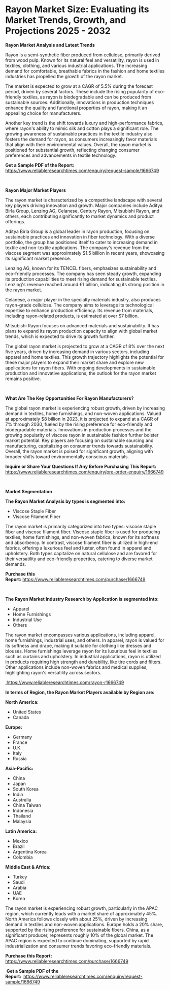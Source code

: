 <p><h1>Rayon Market Size: Evaluating its Market Trends, Growth, and Projections 2025 - 2032</h1></p><p><strong>Rayon Market Analysis and Latest Trends</strong></p>
<p><p>Rayon is a semi-synthetic fiber produced from cellulose, primarily derived from wood pulp. Known for its natural feel and versatility, rayon is used in textiles, clothing, and various industrial applications. The increasing demand for comfortable, breathable fabrics in the fashion and home textiles industries has propelled the growth of the rayon market.</p><p>The market is expected to grow at a CAGR of 5.5% during the forecast period, driven by several factors. These include the rising popularity of eco-friendly textiles, as rayon is biodegradable and can be produced from sustainable sources. Additionally, innovations in production techniques enhance the quality and functional properties of rayon, making it an appealing choice for manufacturers.</p><p>Another key trend is the shift towards luxury and high-performance fabrics, where rayon's ability to mimic silk and cotton plays a significant role. The growing awareness of sustainable practices in the textile industry also fosters the demand for rayon, as consumers increasingly favor materials that align with their environmental values. Overall, the rayon market is positioned for substantial growth, reflecting changing consumer preferences and advancements in textile technology.</p></p>
<p><strong>Get a Sample PDF of the Report:&nbsp;</strong> <a href="https://www.reliableresearchtimes.com/enquiry/request-sample/1666749?utm_campaign=2275&utm_medium=2&utm_source=Github&utm_content=ia&utm_term=16042025&utm_id=rayon">https://www.reliableresearchtimes.com/enquiry/request-sample/1666749</a></p>
<p>&nbsp;</p>
<p><strong>Rayon Major Market Players</strong></p>
<p><p>The rayon market is characterized by a competitive landscape with several key players driving innovation and growth. Major companies include Aditya Birla Group, Lenzing AG, Celanese, Century Rayon, Mitsubishi Rayon, and others, each contributing significantly to market dynamics and product offerings.</p><p>Aditya Birla Group is a global leader in rayon production, focusing on sustainable practices and innovation in fiber technology. With a diverse portfolio, the group has positioned itself to cater to increasing demand in textile and non-textile applications. The company's revenue from the viscose segment was approximately $1.5 billion in recent years, showcasing its significant market presence.</p><p>Lenzing AG, known for its TENCEL fibers, emphasizes sustainability and eco-friendly processes. The company has seen steady growth, expanding its production capabilities to meet rising demand for sustainable textiles. Lenzing's revenue reached around €1 billion, indicating its strong position in the rayon market.</p><p>Celanese, a major player in the specialty materials industry, also produces rayon-grade cellulose. The company aims to leverage its technological expertise to enhance production efficiency. Its revenue from materials, including rayon-related products, is estimated at over $7 billion.</p><p>Mitsubishi Rayon focuses on advanced materials and sustainability. It has plans to expand its rayon production capacity to align with global market trends, which is expected to drive its growth further.</p><p>The global rayon market is projected to grow at a CAGR of 8% over the next five years, driven by increasing demand in various sectors, including apparel and home textiles. This growth trajectory highlights the potential for these major players to expand their market share and explore new applications for rayon fibers. With ongoing developments in sustainable production and innovative applications, the outlook for the rayon market remains positive.</p></p>
<p>&nbsp;</p>
<p><strong>What Are The Key Opportunities For Rayon Manufacturers?</strong></p>
<p><p>The global rayon market is experiencing robust growth, driven by increasing demand in textiles, home furnishings, and non-woven applications. Valued at approximately $8 billion in 2023, it is projected to expand at a CAGR of 7% through 2030, fueled by the rising preference for eco-friendly and biodegradable materials. Innovations in production processes and the growing popularity of viscose rayon in sustainable fashion further bolster market potential. Key players are focusing on sustainable sourcing and manufacturing, capitalizing on consumer trends towards sustainability. Overall, the rayon market is poised for significant growth, aligning with broader shifts toward environmentally conscious materials.</p></p>
<p><strong>Inquire or Share Your Questions If Any Before Purchasing This Report:</strong> <a href="https://www.reliableresearchtimes.com/enquiry/pre-order-enquiry/1666749?utm_campaign=2275&utm_medium=2&utm_source=Github&utm_content=ia&utm_term=16042025&utm_id=rayon">https://www.reliableresearchtimes.com/enquiry/pre-order-enquiry/1666749</a></p>
<p>&nbsp;</p>
<p><strong>Market Segmentation</strong></p>
<p><strong>The Rayon Market Analysis by types is segmented into:</strong></p>
<p><ul><li>Viscose Staple Fiber</li><li>Viscose Filament Fiber</li></ul></p>
<p><p>The rayon market is primarily categorized into two types: viscose staple fiber and viscose filament fiber. Viscose staple fiber is used for producing textiles, home furnishings, and non-woven fabrics, known for its softness and absorbency. In contrast, viscose filament fiber is utilized in high-end fabrics, offering a luxurious feel and luster, often found in apparel and upholstery. Both types capitalize on natural cellulose and are favored for their versatility and eco-friendly properties, catering to diverse market demands.</p></p>
<p><strong>Purchase this Report:&nbsp;</strong><a href="https://www.reliableresearchtimes.com/purchase/1666749?utm_campaign=2275&utm_medium=2&utm_source=Github&utm_content=ia&utm_term=16042025&utm_id=rayon">https://www.reliableresearchtimes.com/purchase/1666749</a></p>
<p>&nbsp;</p>
<p><strong>The Rayon Market Industry Research by Application is segmented into:</strong></p>
<p><ul><li>Apparel</li><li>Home Furnishings</li><li>Industrial Use</li><li>Others</li></ul></p>
<p><p>The rayon market encompasses various applications, including apparel, home furnishings, industrial uses, and others. In apparel, rayon is valued for its softness and drape, making it suitable for clothing like dresses and blouses. Home furnishings leverage rayon for its luxurious feel in textiles such as curtains and upholstery. In industrial applications, rayon is utilized in products requiring high strength and durability, like tire cords and filters. Other applications include non-woven fabrics and medical supplies, highlighting rayon's versatility across sectors.</p></p>
<p><a href="https://www.reliableresearchtimes.com/rayon-r1666749?utm_campaign=2275&utm_medium=2&utm_source=Github&utm_content=ia&utm_term=16042025&utm_id=rayon">&nbsp;https://www.reliableresearchtimes.com/rayon-r1666749</a></p>
<p><strong>In terms of Region, the Rayon Market Players available by Region are:</strong></p>
<p>
    <p> <strong> North America: </strong>
        <ul>
            <li>United States</li>
            <li>Canada</li>
        </ul>
        </p> 
    <p> <strong> Europe: </strong>
        <ul>
            <li>Germany</li>
            <li>France</li>
            <li>U.K.</li>
            <li>Italy</li>
            <li>Russia</li>
        </ul>
        </p> 
    <p> <strong> Asia-Pacific: </strong>
        <ul>
            <li>China</li>
            <li>Japan</li>
            <li>South Korea</li>
            <li>India</li>
            <li>Australia</li>
            <li>China Taiwan</li>
            <li>Indonesia</li>
            <li>Thailand</li>
            <li>Malaysia</li>
        </ul>
        </p> 
    <p> <strong> Latin America: </strong>
        <ul>
            <li>Mexico</li>
            <li>Brazil</li>
            <li>Argentina Korea</li>
            <li>Colombia</li>
        </ul>
        </p> 
    <p> <strong> Middle East & Africa: </strong>
        <ul>
            <li>Turkey</li>
            <li>Saudi</li>
            <li>Arabia</li>
            <li>UAE</li>
            <li>Korea</li>
        </ul>
    </p>
    </p>
<p><p>The rayon market is experiencing robust growth, particularly in the APAC region, which currently leads with a market share of approximately 45%. North America follows closely with about 25%, driven by increasing demand in textiles and non-woven applications. Europe holds a 20% share, supported by the rising preference for sustainable fibers. China, as a significant producer, represents roughly 10% of the global market. The APAC region is expected to continue dominating, supported by rapid industrialization and consumer trends favoring eco-friendly materials.</p></p>
<p><strong>Purchase this Report: </strong><a href="https://www.reliableresearchtimes.com/purchase/1666749?utm_campaign=2275&utm_medium=2&utm_source=Github&utm_content=ia&utm_term=16042025&utm_id=rayon">https://www.reliableresearchtimes.com/purchase/1666749</a></p>
<p>&nbsp;<strong>Get a Sample PDF of the Report:&nbsp;&nbsp;</strong><a href="https://www.reliableresearchtimes.com/enquiry/request-sample/1666749?utm_campaign=2275&utm_medium=2&utm_source=Github&utm_content=ia&utm_term=16042025&utm_id=rayon">https://www.reliableresearchtimes.com/enquiry/request-sample/1666749</a></p>
<p><strong></strong></p>
<p><p></p><p></p><p></p></p>